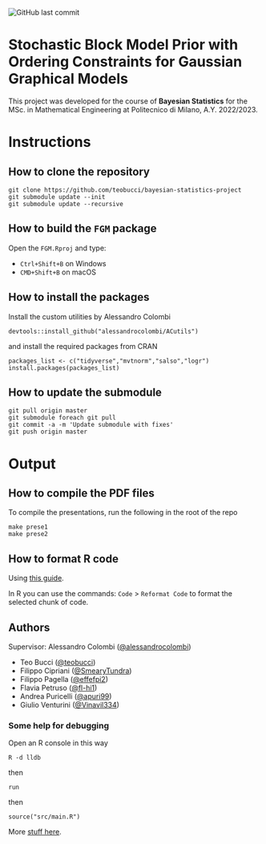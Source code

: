 ![GitHub last commit](https://img.shields.io/github/last-commit/teobucci/CNN-Plants-Classifier?logo=github)

# Stochastic Block Model Prior with Ordering Constraints for Gaussian Graphical Models

This project was developed for the course of **Bayesian Statistics** for the MSc. in Mathematical Engineering at Politecnico di Milano, A.Y. 2022/2023.

# Instructions

## How to clone the repository

```
git clone https://github.com/teobucci/bayesian-statistics-project
git submodule update --init
git submodule update --recursive
```

## How to build the `FGM` package

Open the `FGM.Rproj` and type:

- `Ctrl+Shift+B` on Windows
- `CMD+Shift+B` on macOS

## How to install the packages

Install the custom utilities by Alessandro Colombi
```
devtools::install_github("alessandrocolombi/ACutils")
```

and install the required packages from CRAN

```
packages_list <- c("tidyverse","mvtnorm","salso","logr")
install.packages(packages_list)
```

## How to update the submodule

```
git pull origin master
git submodule foreach git pull
git commit -a -m 'Update submodule with fixes'
git push origin master
```

# Output

## How to compile the PDF files

To compile the presentations, run the following in the root of the repo

```
make prese1
make prese2
```

## How to format R code

Using [this guide](https://bookdown.org/dli/rguide/r-style-guide.html).

In R you can use the commands: `Code` > `Reformat Code` to format the selected chunk of code.

## Authors

Supervisor: Alessandro Colombi ([@alessandrocolombi](https://github.com/alessandrocolombi))

- Teo Bucci ([@teobucci](https://github.com/teobucci))
- Filippo Cipriani ([@SmearyTundra](https://github.com/SmearyTundra))
- Filippo Pagella ([@effefpi2](https://github.com/effefpi2))
- Flavia Petruso ([@fl-hi1](https://github.com/fl-hi1))
- Andrea Puricelli ([@apuri99](https://github.com/apuri99))
- Giulio Venturini ([@Vinavil334](https://github.com/Vinavil334))


### Some help for debugging

Open an R console in this way
```
R -d lldb
```
then
```
run
```
then
```
source("src/main.R")
```

More [stuff here](https://blog.davisvaughan.com/posts/2019-04-05-debug-r-package-with-cpp/).